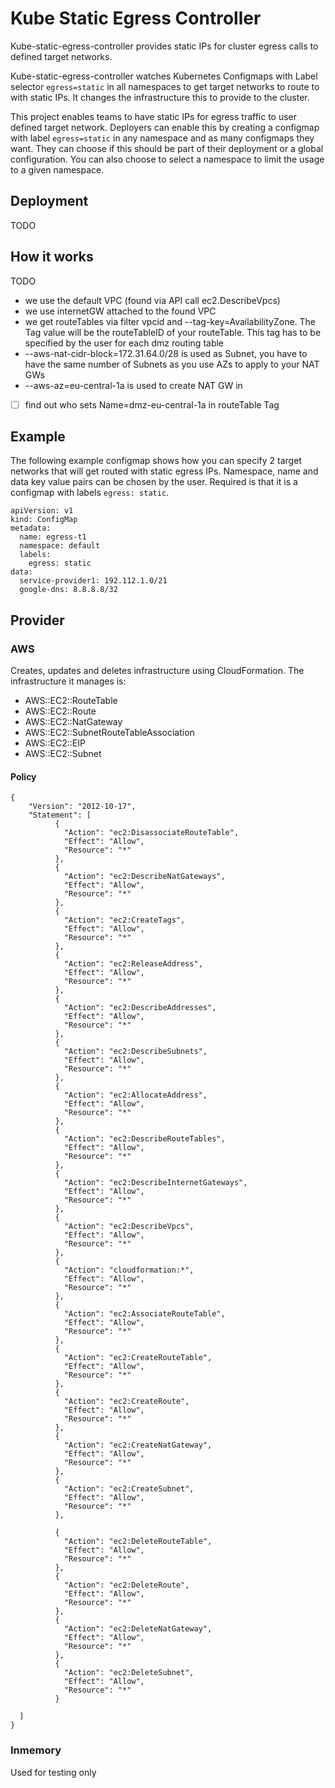 # Kube Static Egress Controller

Kube-static-egress-controller provides static IPs for cluster egress
calls to defined target networks.

Kube-static-egress-controller watches Kubernetes Configmaps with Label
selector `egress=static` in all namespaces to get target networks to
route to with static IPs. It changes the infrastructure this to
provide to the cluster.

This project enables teams to have static IPs for egress traffic to
user defined target network. Deployers can enable this by creating a
configmap with label `egress=static` in any namespace and as many
configmaps they want. They can choose if this should be part of their
deployment or a global configuration. You can also choose to select a
namespace to limit the usage to a given namespace.


## Deployment

TODO

## How it works

TODO

- we use the default VPC (found via API call ec2.DescribeVpcs)
- we use internetGW attached to the found VPC
- we get routeTables via filter vpcid and --tag-key=AvailabilityZone. The Tag value will be the routeTableID of your routeTable. This tag has to be specified by the user for each dmz routing table
- --aws-nat-cidr-block=172.31.64.0/28 is used as Subnet, you have to
  have the same number of Subnets as you use AZs to apply to your NAT GWs
- --aws-az=eu-central-1a is used to create NAT GW in

- [ ] find out who sets Name=dmz-eu-central-1a in routeTable Tag

## Example

The following example configmap shows how you can specify 2 target
networks that will get routed with static egress IPs. Namespace, name
and data key value pairs can be chosen by the user. Required is that
it is a configmap with labels `egress: static`.

    apiVersion: v1
    kind: ConfigMap
    metadata:
      name: egress-t1
      namespace: default
      labels:
        egress: static
    data:
      service-provider1: 192.112.1.0/21
      google-dns: 8.8.8.8/32


## Provider

### AWS

Creates, updates and deletes infrastructure using CloudFormation. The
infrastructure it manages is:

- AWS::EC2::RouteTable
- AWS::EC2::Route
- AWS::EC2::NatGateway
- AWS::EC2::SubnetRouteTableAssociation
- AWS::EC2::EIP
- AWS::EC2::Subnet

#### Policy

    {
        "Version": "2012-10-17",
        "Statement": [
              {
                "Action": "ec2:DisassociateRouteTable",
                "Effect": "Allow",
                "Resource": "*"
              },
              {
                "Action": "ec2:DescribeNatGateways",
                "Effect": "Allow",
                "Resource": "*"
              },
              {
                "Action": "ec2:CreateTags",
                "Effect": "Allow",
                "Resource": "*"
              },
              {
                "Action": "ec2:ReleaseAddress",
                "Effect": "Allow",
                "Resource": "*"
              },
              {
                "Action": "ec2:DescribeAddresses",
                "Effect": "Allow",
                "Resource": "*"
              },
              {
                "Action": "ec2:DescribeSubnets",
                "Effect": "Allow",
                "Resource": "*"
              },
              {
                "Action": "ec2:AllocateAddress",
                "Effect": "Allow",
                "Resource": "*"
              },
              {
                "Action": "ec2:DescribeRouteTables",
                "Effect": "Allow",
                "Resource": "*"
              },
              {
                "Action": "ec2:DescribeInternetGateways",
                "Effect": "Allow",
                "Resource": "*"
              },
              {
                "Action": "ec2:DescribeVpcs",
                "Effect": "Allow",
                "Resource": "*"
              },
              {
                "Action": "cloudformation:*",
                "Effect": "Allow",
                "Resource": "*"
              },
              {
                "Action": "ec2:AssociateRouteTable",
                "Effect": "Allow",
                "Resource": "*"
              },
              {
                "Action": "ec2:CreateRouteTable",
                "Effect": "Allow",
                "Resource": "*"
              },
              {
                "Action": "ec2:CreateRoute",
                "Effect": "Allow",
                "Resource": "*"
              },
              {
                "Action": "ec2:CreateNatGateway",
                "Effect": "Allow",
                "Resource": "*"
              },
              {
                "Action": "ec2:CreateSubnet",
                "Effect": "Allow",
                "Resource": "*"
              },

              {
                "Action": "ec2:DeleteRouteTable",
                "Effect": "Allow",
                "Resource": "*"
              },
              {
                "Action": "ec2:DeleteRoute",
                "Effect": "Allow",
                "Resource": "*"
              },
              {
                "Action": "ec2:DeleteNatGateway",
                "Effect": "Allow",
                "Resource": "*"
              },
              {
                "Action": "ec2:DeleteSubnet",
                "Effect": "Allow",
                "Resource": "*"
              }

      ]
    }

### Inmemory

Used for testing only
